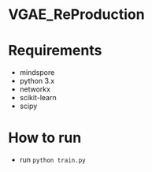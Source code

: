 # VGAE_ReProduction
# Requirements
* mindspore
* python 3.x
* networkx
* scikit-learn
* scipy

# How to run
* run `python train.py`
